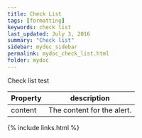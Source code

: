 ```yaml
---
title: Check List
tags: [formatting]
keywords: check list
last_updated: July 3, 2016
summary: "Check list"
sidebar: mydoc_sidebar
permalink: mydoc_check_list.html
folder: mydoc
---
```


Check list test

| Property | description |
|-------|--------|
| content | The content for the alert. |


{% include links.html %}
